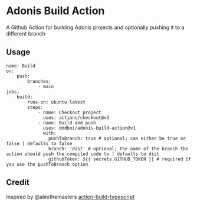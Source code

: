 # Adonis Build Action

A Github Action for building Adonis projects and optionally pushing it to a different branch

## Usage

```
name: Build
on:
    push:
        branches:
            - main
jobs:
    build:
        runs-on: ubuntu-latest
        steps:
            - name: Checkout project
              uses: actions/checkout@v3
            - name: Build and push
              uses: dmdboi/adonis-build-action@v1
              with:
                pushToBranch: true # optional; can either be true or false | defaults to false
                branch: 'dist' # optional; the name of the branch the action should push the compiled code to | defaults to dist
                githubToken: ${{ secrets.GITHUB_TOKEN }} # required if you use the pushToBranch option
```

## Credit

Inspired by @alexthemasters [action-build-typescript](https://github.com/alexthemaster/action-build-typescript)
